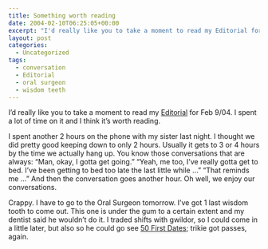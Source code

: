 ```yaml
---
title: Something worth reading
date: 2004-02-10T06:25:05+00:00
excerpt: "I'd really like you to take a moment to read my Editorial for 2004 Feb 9. I spent a lot of time on it and I think it's"
layout: post
categories:
  - Uncategorized
tags:
  - conversation
  - Editorial
  - oral surgeon
  - wisdom teeth
---
```

I&#8217;d really like you to take a moment to read my [Editorial](/about-death-dying.html) for Feb 9/04. I spent a lot of time on it and I think it&#8217;s worth reading.

I spent another 2 hours on the phone with my sister last night. I thought we did pretty good keeping down to only 2 hours. Usually it gets to 3 or 4 hours by the time we actually hang up. You know those conversations that are always: &#8220;Man, okay, I gotta get going.&#8221; &#8220;Yeah, me too, I&#8217;ve really gotta get to bed. I&#8217;ve been getting to bed too late the last little while &#8230;&#8221; &#8220;That reminds me &#8230;&#8221; And then the conversation goes another hour. Oh well, we enjoy our conversations.

Crappy. I have to go to the Oral Surgeon tomorrow. I&#8217;ve got 1 last wisdom tooth to come out. This one is under the gum to a certain extent and my dentist said he wouldn&#8217;t do it. I traded shifts with gwildor, so I could come in a little later, but also so he could go see [50 First Dates](http://www.sonypictures.com/movies/50firstdates/); trikie got passes, again.